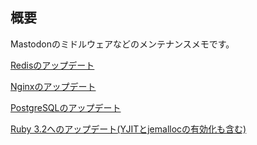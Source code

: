 ## 概要

Mastodonのミドルウェアなどのメンテナンスメモです。

[Redisのアップデート](./redis-update.md)

[Nginxのアップデート](./nginx-update.md)

[PostgreSQLのアップデート](./postgresql-update.md)

[Ruby 3.2へのアップデート(YJITとjemallocの有効化も含む)](./ruby-yjit-jemalloc.md)
